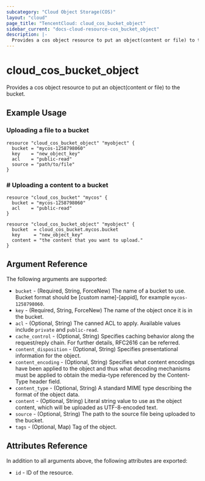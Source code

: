 ```yaml
---
subcategory: "Cloud Object Storage(COS)"
layout: "cloud"
page_title: "TencentCloud: cloud_cos_bucket_object"
sidebar_current: "docs-cloud-resource-cos_bucket_object"
description: |-
  Provides a cos object resource to put an object(content or file) to the bucket.
---
```


# cloud_cos_bucket_object

Provides a cos object resource to put an object(content or file) to the bucket.

## Example Usage

### Uploading a file to a bucket

```hcl
resource "cloud_cos_bucket_object" "myobject" {
  bucket = "mycos-1258798060"
  key    = "new_object_key"
  acl    = "public-read"
  source = "path/to/file"
}
```

### # Uploading a content to a bucket

```hcl
resource "cloud_cos_bucket" "mycos" {
  bucket = "mycos-1258798060"
  acl    = "public-read"
}

resource "cloud_cos_bucket_object" "myobject" {
  bucket  = cloud_cos_bucket.mycos.bucket
  key     = "new_object_key"
  content = "the content that you want to upload."
}
```

## Argument Reference

The following arguments are supported:

* `bucket` - (Required, String, ForceNew) The name of a bucket to use. Bucket format should be [custom name]-[appid], for example `mycos-1258798060`.
* `key` - (Required, String, ForceNew) The name of the object once it is in the bucket.
* `acl` - (Optional, String) The canned ACL to apply. Available values include `private` and `public-read`.
* `cache_control` - (Optional, String) Specifies caching behavior along the request/reply chain. For further details, RFC2616 can be referred.
* `content_disposition` - (Optional, String) Specifies presentational information for the object.
* `content_encoding` - (Optional, String) Specifies what content encodings have been applied to the object and thus what decoding mechanisms must be applied to obtain the media-type referenced by the Content-Type header field.
* `content_type` - (Optional, String) A standard MIME type describing the format of the object data.
* `content` - (Optional, String) Literal string value to use as the object content, which will be uploaded as UTF-8-encoded text.
* `source` - (Optional, String) The path to the source file being uploaded to the bucket.
* `tags` - (Optional, Map) Tag of the object.

## Attributes Reference

In addition to all arguments above, the following attributes are exported:

* `id` - ID of the resource.



